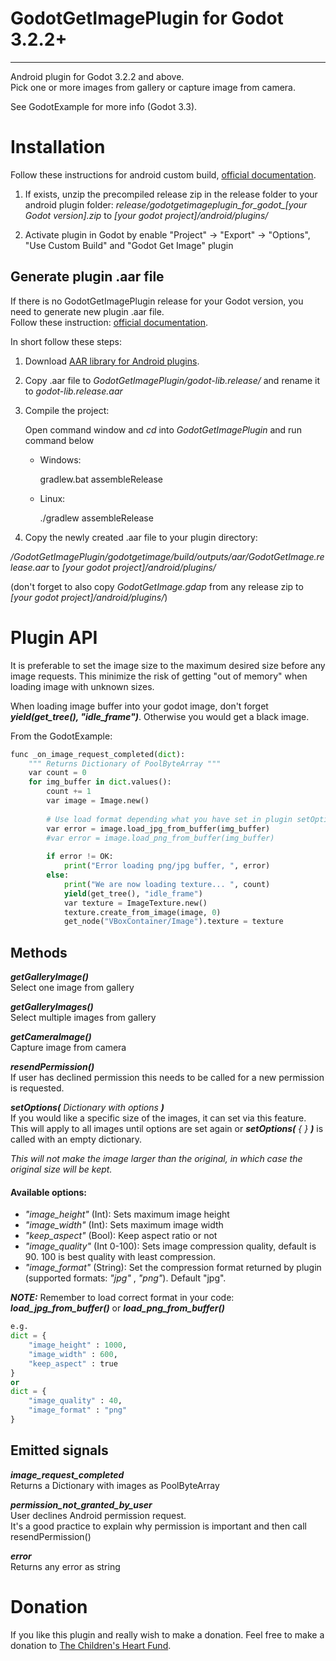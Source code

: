 GodotGetImagePlugin for Godot 3.2.2+
====================================
____________________________________


Android plugin for Godot 3.2.2 and above.  
Pick one or more images from gallery or capture image from camera.

See GodotExample for more info (Godot 3.3).

Installation
============

Follow these instructions for android custom build, [ official documentation](https://docs.godotengine.org/en/stable/getting_started/workflow/export/android_custom_build.html "documentation").

1. If exists, unzip the precompiled release zip in the release folder to your android plugin folder:
*release/godotgetimageplugin_for_godot_[your Godot version].zip* to *[your godot project]/android/plugins/*

2. Activate plugin in Godot by enable "Project" -> "Export" -> "Options", "Use Custom Build" and "Godot Get Image" plugin

Generate plugin .aar file
-------------------------

If there is no GodotGetImagePlugin release for your Godot version, you need to generate new plugin .aar file.  
Follow these instruction: [ official documentation](https://docs.godotengine.org/en/stable/tutorials/plugins/android/android_plugin.html "documentation").

In short follow these steps:

1. Download [ AAR library for Android plugins](https://godotengine.org/download/windows "Godot download").

2. Copy .aar file to *GodotGetImagePlugin/godot-lib.release/* and rename it to *godot-lib.release.aar*

3. Compile the project:

	Open command window and *cd* into *GodotGetImagePlugin* and run command below
	
	* Windows:
	
		gradlew.bat assembleRelease
		
	* Linux:
	
		./gradlew assembleRelease
	
4. Copy the newly created .aar file to your plugin directory:

*/GodotGetImagePlugin/godotgetimage/build/outputs/aar/GodotGetImage.release.aar* to *[your godot project]/android/plugins/*

(don't forget to also copy *GodotGetImage.gdap* from any release zip to *[your godot project]/android/plugins/*)


# Plugin API

It is preferable to set the image size to the maximum desired size before any image requests. This minimize the risk of getting "out of memory" when loading image with unknown sizes.

When loading image buffer into your godot image, don't forget ***yield(get_tree(), "idle_frame")***. Otherwise you would get a black image.

From the GodotExample:

```python
func _on_image_request_completed(dict):
	""" Returns Dictionary of PoolByteArray """
	var count = 0
	for img_buffer in dict.values():
		count += 1
		var image = Image.new()
		
		# Use load format depending what you have set in plugin setOption()
		var error = image.load_jpg_from_buffer(img_buffer)
		#var error = image.load_png_from_buffer(img_buffer)
		
		if error != OK:
			print("Error loading png/jpg buffer, ", error)
		else:
			print("We are now loading texture... ", count)
			yield(get_tree(), "idle_frame")
			var texture = ImageTexture.new()
			texture.create_from_image(image, 0)
			get_node("VBoxContainer/Image").texture = texture
```			
			
Methods
-------

***getGalleryImage()***  
Select one image from gallery

***getGalleryImages()***  
Select multiple images from gallery

***getCameraImage()***  
Capture image from camera

***resendPermission()***  
If user has declined permission this needs to be called for a new permission is requested.

***setOptions(*** *Dictionary with options* ***)***  
If you would like a specific size of the images, it can set via this feature.  
This will apply to all images until options are set again or ***setOptions(*** *{ }* ***)*** is called with an empty dictionary.

*This will not make the image larger than the original, in which case the original size will be kept.*

#### Available options:
* *"image_height"* (Int): Sets maximum image height
* *"image_width"* (Int): Sets maximum image width
* *"keep_aspect"* (Bool): Keep aspect ratio or not
* *"image_quality"* (Int 0-100): Sets image compression quality, default is 90. 100 is best quality with least compression.
* *"image_format"* (String): Set the compression format returned by plugin (supported formats: *"jpg"* , *"png"*). Default "jpg".
	
**_NOTE:_** Remember to load correct format in your code: ***load_jpg_from_buffer()*** or ***load_png_from_buffer()***
	
```python
e.g.
dict = {
	"image_height" : 1000,
	"image_width" : 600,
	"keep_aspect" : true
}
or
dict = {
	"image_quality" : 40,
	"image_format" : "png"
}
```



Emitted signals
---------------

***image_request_completed***  
Returns a Dictionary with images as PoolByteArray

***permission_not_granted_by_user***   
User declines Android permission request.  
It's a good practice to explain why permission is important and then call resendPermission()

***error***  
Returns any error as string

# Donation
If you like this plugin and really wish to make a donation. 
Feel free to make a donation to [ The Children's Heart Fund](https://mitt.hjartebarnsfonden.se/14901 "Hjärtebarnsfonden").
